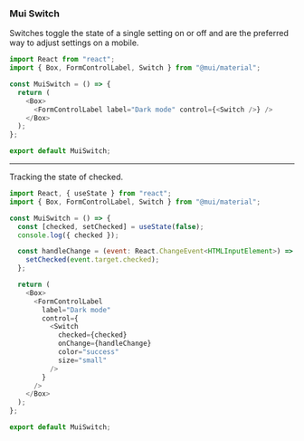 ### Mui Switch

Switches toggle the state of a single setting on or off and are the preferred way to adjust settings on a mobile.

```javascript
import React from "react";
import { Box, FormControlLabel, Switch } from "@mui/material";

const MuiSwitch = () => {
  return (
    <Box>
      <FormControlLabel label="Dark mode" control={<Switch />} />
    </Box>
  );
};

export default MuiSwitch;
```
---

Tracking the state of checked.

```javascript
import React, { useState } from "react";
import { Box, FormControlLabel, Switch } from "@mui/material";

const MuiSwitch = () => {
  const [checked, setChecked] = useState(false);
  console.log({ checked });

  const handleChange = (event: React.ChangeEvent<HTMLInputElement>) => {
    setChecked(event.target.checked);
  };

  return (
    <Box>
      <FormControlLabel
        label="Dark mode"
        control={
          <Switch
            checked={checked}
            onChange={handleChange}
            color="success"
            size="small"
          />
        }
      />
    </Box>
  );
};

export default MuiSwitch;
```
